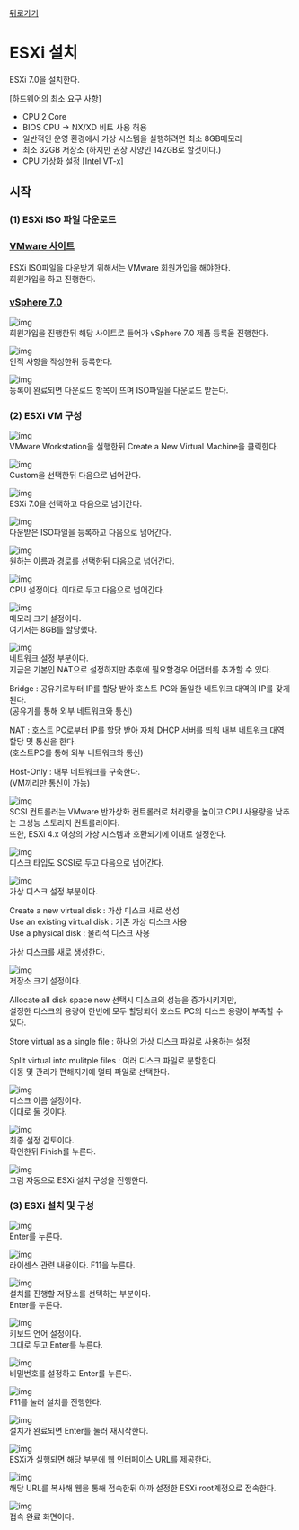 [뒤로가기](../../README.md)<br>

# ESXi 설치

ESXi 7.0을 설치한다.<br>

[하드웨어의 최소 요구 사항]<br>

- CPU 2 Core
- BIOS CPU -> NX/XD 비트 사용 허용
- 일반적인 운영 환경에서 가상 시스템을 실행하려면 최소 8GB메모리
- 최소 32GB 저장소 (하지만 권장 사양인 142GB로 할것이다.)
- CPU 가상화 설정 [Intel VT-x]

## 시작

### (1) ESXi ISO 파일 다운로드

### [VMware 사이트](https://www.vmware.com/kr.html)

ESXi ISO파일을 다운받기 위해서는 VMware 회원가입을 해야한다.<br>
회원가입을 하고 진행한다.<br>

### [vSphere 7.0](https://customerconnect.vmware.com/en/evalcenter?p=free-esxi7)

![img](../Img/vmware21.png)<br>
회원가입을 진행한뒤 해당 사이트로 들어가 vSphere 7.0 제품 등록울 진행한다.<br>

![img](../Img/vmware22.png)<br>
인적 사항을 작성한뒤 등록한다.<br>

![img](../Img/vmware23.png)<br>
등록이 완료되면 다운로드 항목이 뜨며 ISO파일을 다운로드 받는다.<br>

### (2) ESXi VM 구성

![img](../Img/vmware24.png)<br>
VMware Workstation을 실행한뒤 Create a New Virtual Machine을 클릭한다.<br>

![img](../Img/vmware25.png)<br>
Custom을 선택한뒤 다음으로 넘어간다.<br>

![img](../Img/vmware26.png)<br>
ESXi 7.0을 선택하고 다음으로 넘어간다.<br>

![img](../Img/vmware27.png)<br>
다운받은 ISO파일을 등록하고 다음으로 넘어간다.<br>

![img](../Img/vmware28.png)<br>
원하는 이름과 경로를 선택한뒤 다음으로 넘어간다.<br>

![img](../Img/vmware29.png)<br>
CPU 설정이다. 이대로 두고 다음으로 넘어간다.<br>

![img](../Img/vmware30.png)<br>
메모리 크기 설정이다.<br>
여기서는 8GB를 할당했다.<br>

![img](../Img/vmware31.png)<br>
네트워크 설정 부분이다.<br>
지금은 기본인 NAT으로 설정하지만 추후에 필요할경우 어댑터를 추가할 수 있다.<br>

Bridge : 공유기로부터 IP를 할당 받아 호스트 PC와 돌일한 네트워크 대역의 IP를 갖게 된다.<br>
(공유기를 통해 외부 네트워크와 통신)<br>

NAT : 호스트 PC로부터 IP를 할당 받아 자체 DHCP 서버를 띄워
내부 네트워크 대역 할당 및 통신을 한다.<br>
(호스트PC를 통해 외부 네트워크와 통신)<br>

Host-Only : 내부 네트워크를 구축한다.<br>
(VM끼리만 통신이 가능)<br>

![img](../Img/vmware32.png)<br>
SCSI 컨트롤러는 VMware 반가상화 컨트롤러로 처리량을 높이고 CPU 사용량을 낮추는 고성능 스토리지 컨트롤러이다.<br>
또한, ESXi 4.x 이상의 가상 시스템과 호환되기에 이대로 설정한다.<br>

![img](../Img/vmware33.png)<br>
디스크 타입도 SCSI로 두고 다음으로 넘어간다.<br>

![img](../Img/vmware34.png)<br>
가상 디스크 설정 부분이다.<br>

Create a new virtual disk : 가상 디스크 새로 생성<br>
Use an existing virtual disk : 기존 가상 디스크 사용<br>
Use a physical disk : 물리적 디스크 사용<br>

가상 디스크를 새로 생성한다.<br>

![img](../Img/vmware35.png)<br>
저장소 크기 설정이다.<br>

Allocate all disk space now 선택시 디스크의 성능을 증가시키지만,<br>
설정한 디스크의 용량이 한번에 모두 할당되어 호스트 PC의 디스크 용량이 부족할 수 있다.<br>

Store virtual as a single file : 하나의 가상 디스크 파일로 사용하는 설정<br>

Split virtual into mulitple files : 여러 디스크 파일로 분할한다.<br>
이동 및 관리가 편해지기에 멀티 파일로 선택한다.<br>

![img](../Img/vmware36.png)<br>
디스크 이름 설정이다.<br>
이대로 둘 것이다.<br>

![img](../Img/vmware37.png)<br>
최종 설정 검토이다.<br>
확인한뒤 Finish를 누른다.<br>

![img](../Img/vmware38.png)<br>
그럼 자동으로 ESXi 설치 구성을 진행한다.<br>

### (3) ESXi 설치 및 구성

![img](../Img/vmware39.png)<br>
Enter를 누른다.<br>

![img](../Img/vmware40.png)<br>
라이센스 관련 내용이다. F11을 누른다.

![img](../Img/vmware41.png)<br>
설치를 진행할 저장소를 선택하는 부분이다.<br>
Enter를 누른다.<br>

![img](../Img/vmware42.png)<br>
키보드 언어 설정이다.<br>
그대로 두고 Enter를 누른다.<br>

![img](../Img/vmware43.png)<br>
비밀번호를 설정하고 Enter를 누른다.<br>

![img](../Img/vmware44.png)<br>
F11를 눌러 설치를 진행한다.<br>

![img](../Img/vmware45.png)<br>
설치가 완료되면 Enter를 눌러 재시작한다.<br>

![img](../Img/vmware46.png)<br>
ESXi가 실행되면 해당 부분에 웹 인터페이스 URL를 제공한다.<br>

![img](../Img/vmware47.png)<br>
해당 URL를 복사해 웹을 통해 접속한뒤 아까 설정한 ESXi root계정으로 접속한다.<br>

![img](../Img/vmware48.png)<br>
접속 완료 화면이다.<br>
